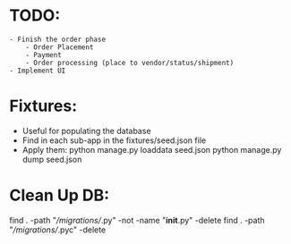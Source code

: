 # TODO:
    - Finish the order phase
        - Order Placement
        - Payment
        - Order processing (place to vendor/status/shipment)
    - Implement UI

# Fixtures:
 - Useful for populating the database
 - Find in each sub-app in the fixtures/seed.json file
 - Apply them:
    python manage.py loaddata seed.json
    python manage.py dump seed.json


# Clean Up DB:
find . -path "*/migrations/*.py" -not -name "__init__.py" -delete
find . -path "*/migrations/*.pyc"  -delete


